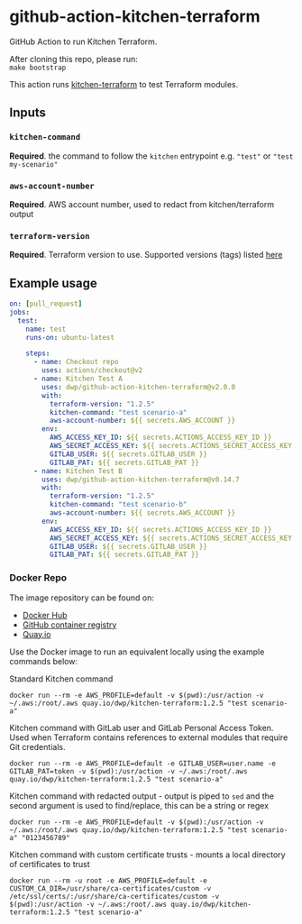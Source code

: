 # github-action-kitchen-terraform

GitHub Action to run Kitchen Terraform.

After cloning this repo, please run:  
`make bootstrap`

This action runs [kitchen-terraform](https://github.com/newcontext-oss/kitchen-terraform) to test Terraform modules.

## Inputs

### `kitchen-command`

**Required**. the command to follow the `kitchen` entrypoint e.g. `"test"` or `"test my-scenario"`

### `aws-account-number`

**Required**. AWS account number, used to redact from kitchen/terraform output

### `terraform-version`

**Required**. Terraform version to use. Supported versions (tags) listed [here](https://github.com/dwp/github-action-kitchen-terraform/pkgs/container/github-action-kitchen-terraform)

## Example usage

```yml
on: [pull_request]
jobs:
  test:
    name: test
    runs-on: ubuntu-latest

    steps:
      - name: Checkout repo
        uses: actions/checkout@v2
      - name: Kitchen Test A
        uses: dwp/github-action-kitchen-terraform@v2.0.0
        with:
          terraform-version: "1.2.5"
          kitchen-command: "test scenario-a"
          aws-account-number: ${{ secrets.AWS_ACCOUNT }}
        env:
          AWS_ACCESS_KEY_ID: ${{ secrets.ACTIONS_ACCESS_KEY_ID }}
          AWS_SECRET_ACCESS_KEY: ${{ secrets.ACTIONS_SECRET_ACCESS_KEY }}
          GITLAB_USER: ${{ secrets.GITLAB_USER }}
          GITLAB_PAT: ${{ secrets.GITLAB_PAT }}
      - name: Kitchen Test B
        uses: dwp/github-action-kitchen-terraform@v0.14.7
        with:
          terraform-version: "1.2.5"
          kitchen-command: "test scenario-b"
          aws-account-number: ${{ secrets.AWS_ACCOUNT }}
        env:
          AWS_ACCESS_KEY_ID: ${{ secrets.ACTIONS_ACCESS_KEY_ID }}
          AWS_SECRET_ACCESS_KEY: ${{ secrets.ACTIONS_SECRET_ACCESS_KEY }}
          GITLAB_USER: ${{ secrets.GITLAB_USER }}
          GITLAB_PAT: ${{ secrets.GITLAB_PAT }}
```

### Docker Repo

The image repository can be found on:

* [Docker Hub](https://hub.docker.com/repository/docker/dwpdigital/kitchen-terraform)
* [GitHub container registry](https://github.com/dwp/github-action-kitchen-terraform/pkgs/container/github-action-kitchen-terraform)
* [Quay.io](https://quay.io/repository/dwp/kitchen-terraform)

Use the Docker image to run an equivalent locally using the example commands below:

Standard Kitchen command

```shell
docker run --rm -e AWS_PROFILE=default -v $(pwd):/usr/action -v ~/.aws:/root/.aws quay.io/dwp/kitchen-terraform:1.2.5 "test scenario-a"
```

Kitchen command with GitLab user and GitLab Personal Access Token.
Used when Terraform contains references to external modules that require Git credentials.

```shell
docker run --rm -e AWS_PROFILE=default -e GITLAB_USER=user.name -e GITLAB_PAT=token -v $(pwd):/usr/action -v ~/.aws:/root/.aws quay.io/dwp/kitchen-terraform:1.2.5 "test scenario-a"
```

Kitchen command with redacted output - output is piped to `sed` and the second argument is used to find/replace, this can be a string or regex

```shell
docker run --rm -e AWS_PROFILE=default -v $(pwd):/usr/action -v ~/.aws:/root/.aws quay.io/dwp/kitchen-terraform:1.2.5 "test scenario-a" "0123456789"
```

Kitchen command with custom certificate trusts - mounts a local directory of certificates to trust

```shell
docker run --rm -u root -e AWS_PROFILE=default -e CUSTOM_CA_DIR=/usr/share/ca-certificates/custom -v /etc/ssl/certs/:/usr/share/ca-certificates/custom -v $(pwd):/usr/action -v ~/.aws:/root/.aws quay.io/dwp/kitchen-terraform:1.2.5 "test scenario-a"
```
